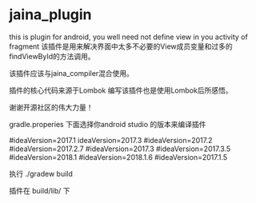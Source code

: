 # jaina_plugin
this is plugin for android, you well need not define view in you activity of fragment
该插件是用来解决界面中太多不必要的View成员变量和过多的findViewById的方法调用。

该插件应该与jaina_compiler混合使用。

插件的核心代码来源于Lombok 编写该插件也是使用Lombok后所感悟。

谢谢开源社区的伟大力量！

gradle.properies 下面选择你android studio 的版本来编译插件

#ideaVersion=2017.1
ideaVersion=2017.3
#ideaVersion=2017.2
#ideaVersion=2017.2.7
#ideaVersion=2017.3
#ideaVersion=2017.3.5
#ideaVersion=2018.1
#ideaVersion=2018.1.6
#ideaVersion=2017.1.5

执行 ./gradew build 

插件在 build/lib/ 下

